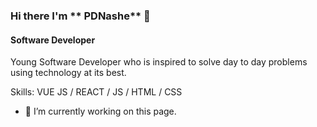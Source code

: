 ### Hi there I'm ** PDNashe** 👋

#### Software Developer
Young Software Developer who is inspired to solve day to day problems using technology at its best.

Skills: VUE JS / REACT / JS / HTML / CSS

- 🔭 I’m currently working on this page. 





<!--
**PDNashe/PDNashe** is a ✨ _special_ ✨ repository because its `README.md` (this file) appears on your GitHub profile.



- 🔭 I’m currently working on ...
- 🌱 I’m currently learning ...
- 👯 I’m looking to collaborate on ...
- 🤔 I’m looking for help with ...
- 💬 Ask me about ...
- 📫 How to reach me: ...
- 😄 Pronouns: ...
- ⚡ Fun fact: ...
-->
